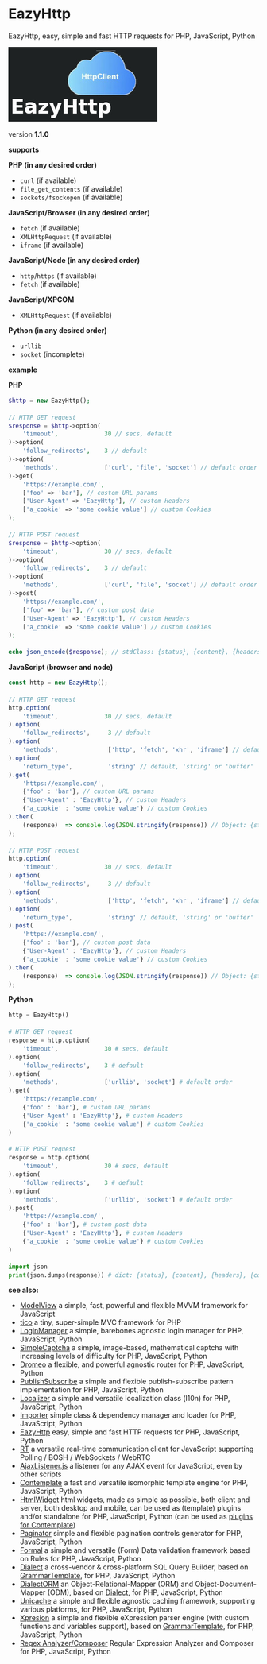 EazyHttp
=========

EazyHttp, easy, simple and fast HTTP requests for PHP, JavaScript, Python

![EazyHttp](/eazyhttp.jpg)

version **1.1.0**

**supports**

**PHP (in any desired order)**

* `curl` (if available)
* `file_get_contents` (if available)
* `sockets/fsockopen` (if available)

**JavaScript/Browser (in any desired order)**

* `fetch` (if available)
* `XMLHttpRequest` (if available)
* `iframe` (if available)

**JavaScript/Node (in any desired order)**

* `http`/`https` (if available)
* `fetch` (if available)

**JavaScript/XPCOM**

* `XMLHttpRequest` (if available)

**Python (in any desired order)**

* `urllib`
* `socket` (incomplete)

**example**

**PHP**
```php
$http = new EazyHttp();

// HTTP GET request
$response = $http->option(
    'timeout',             30 // secs, default
)->option(
    'follow_redirects',    3 // default
)->option(
    'methods',             ['curl', 'file', 'socket'] // default order
)->get(
    'https://example.com/',
    ['foo' => 'bar'], // custom URL params
    ['User-Agent' => 'EazyHttp'], // custom Headers
    ['a_cookie' => 'some cookie value'] // custom Cookies
);

// HTTP POST request
$response = $http->option(
    'timeout',             30 // secs, default
)->option(
    'follow_redirects',    3 // default
)->option(
    'methods',             ['curl', 'file', 'socket'] // default order
)->post(
    'https://example.com/',
    ['foo' => 'bar'], // custom post data
    ['User-Agent' => 'EazyHttp'], // custom Headers
    ['a_cookie' => 'some cookie value'] // custom Cookies
);

echo json_encode($response); // stdClass: {status}, {content}, {headers}, {cookies}
```

**JavaScript (browser and node)**
```js
const http = new EazyHttp();

// HTTP GET request
http.option(
    'timeout',             30 // secs, default
).option(
    'follow_redirects',     3 // default
).option(
    'methods',              ['http', 'fetch', 'xhr', 'iframe'] // default order
).option(
    'return_type',          'string' // default, 'string' or 'buffer'
).get(
    'https://example.com/',
    {'foo' : 'bar'}, // custom URL params
    {'User-Agent' : 'EazyHttp'}, // custom Headers
    {'a_cookie' : 'some cookie value'} // custom Cookies
).then(
    (response)  => console.log(JSON.stringify(response)) // Object: {status}, {content}, {headers}, {cookies}
);

// HTTP POST request
http.option(
    'timeout',             30 // secs, default
).option(
    'follow_redirects',     3 // default
).option(
    'methods',              ['http', 'fetch', 'xhr', 'iframe'] // default order
).option(
    'return_type',          'string' // default, 'string' or 'buffer'
).post(
    'https://example.com/',
    {'foo' : 'bar'}, // custom post data
    {'User-Agent' : 'EazyHttp'}, // custom Headers
    {'a_cookie' : 'some cookie value'} // custom Cookies
).then(
    (response)  => console.log(JSON.stringify(response)) // Object: {status}, {content}, {headers}, {cookies}
);
```

**Python**
```python
http = EazyHttp()

# HTTP GET request
response = http.option(
    'timeout',             30 # secs, default
).option(
    'follow_redirects',    3 # default
).option(
    'methods',             ['urllib', 'socket'] # default order
).get(
    'https://example.com/',
    {'foo' : 'bar'}, # custom URL params
    {'User-Agent' : 'EazyHttp'}, # custom Headers
    {'a_cookie' : 'some cookie value'} # custom Cookies
)

# HTTP POST request
response = http.option(
    'timeout',             30 # secs, default
).option(
    'follow_redirects',    3 # default
).option(
    'methods',             ['urllib', 'socket'] # default order
).post(
    'https://example.com/',
    {'foo' : 'bar'}, # custom post data
    {'User-Agent' : 'EazyHttp'}, # custom Headers
    {'a_cookie' : 'some cookie value'} # custom Cookies
)

import json
print(json.dumps(response)) # dict: {status}, {content}, {headers}, {cookies}
```

**see also:**

* [ModelView](https://github.com/foo123/modelview.js) a simple, fast, powerful and flexible MVVM framework for JavaScript
* [tico](https://github.com/foo123/tico) a tiny, super-simple MVC framework for PHP
* [LoginManager](https://github.com/foo123/LoginManager) a simple, barebones agnostic login manager for PHP, JavaScript, Python
* [SimpleCaptcha](https://github.com/foo123/simple-captcha) a simple, image-based, mathematical captcha with increasing levels of difficulty for PHP, JavaScript, Python
* [Dromeo](https://github.com/foo123/Dromeo) a flexible, and powerful agnostic router for PHP, JavaScript, Python
* [PublishSubscribe](https://github.com/foo123/PublishSubscribe) a simple and flexible publish-subscribe pattern implementation for PHP, JavaScript, Python
* [Localizer](https://github.com/foo123/Localizer) a simple and versatile localization class (l10n) for PHP, JavaScript, Python
* [Importer](https://github.com/foo123/Importer) simple class &amp; dependency manager and loader for PHP, JavaScript, Python
* [EazyHttp](https://github.com/foo123/EazyHttp) easy, simple and fast HTTP requests for PHP, JavaScript, Python
* [RT](https://github.com/foo123/RT) a versatile real-time communication client for JavaScript supporting Polling / BOSH / WebSockets / WebRTC
* [AjaxListener.js](https://github.com/foo123/AjaxListener.js) a listener for any AJAX event for JavaScript, even by other scripts
* [Contemplate](https://github.com/foo123/Contemplate) a fast and versatile isomorphic template engine for PHP, JavaScript, Python
* [HtmlWidget](https://github.com/foo123/HtmlWidget) html widgets, made as simple as possible, both client and server, both desktop and mobile, can be used as (template) plugins and/or standalone for PHP, JavaScript, Python (can be used as [plugins for Contemplate](https://github.com/foo123/Contemplate/blob/master/src/js/plugins/plugins.txt))
* [Paginator](https://github.com/foo123/Paginator) simple and flexible pagination controls generator for PHP, JavaScript, Python
* [Formal](https://github.com/foo123/Formal) a simple and versatile (Form) Data validation framework based on Rules for PHP, JavaScript, Python
* [Dialect](https://github.com/foo123/Dialect) a cross-vendor &amp; cross-platform SQL Query Builder, based on [GrammarTemplate](https://github.com/foo123/GrammarTemplate), for PHP, JavaScript, Python
* [DialectORM](https://github.com/foo123/DialectORM) an Object-Relational-Mapper (ORM) and Object-Document-Mapper (ODM), based on [Dialect](https://github.com/foo123/Dialect), for PHP, JavaScript, Python
* [Unicache](https://github.com/foo123/Unicache) a simple and flexible agnostic caching framework, supporting various platforms, for PHP, JavaScript, Python
* [Xpresion](https://github.com/foo123/Xpresion) a simple and flexible eXpression parser engine (with custom functions and variables support), based on [GrammarTemplate](https://github.com/foo123/GrammarTemplate), for PHP, JavaScript, Python
* [Regex Analyzer/Composer](https://github.com/foo123/RegexAnalyzer) Regular Expression Analyzer and Composer for PHP, JavaScript, Python
